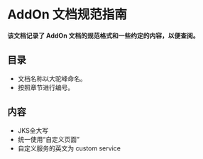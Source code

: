 # AddOn 文档规范指南
**该文档记录了 AddOn 文档的规范格式和一些约定的内容，以便查阅。**

## 目录
- 文档名称以大驼峰命名。
- 按照章节进行编号。
  

## 内容

- JKS全大写
- 统一使用“自定义页面”
- 自定义服务的英文为 custom service